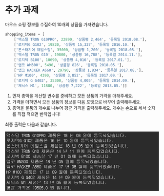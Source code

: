 # 추가 과제

마우스 쇼핑 정보를 수집하여 10개의 상품을 가져왔습니다.

```python
shopping_items = [
    ['맥스틸 TRON G10PRO', 22890, '상품평 2,464', '등록일 2018.08.'],
    ['로지텍G G102', 19820, '상품평 15,337', '등록일 2016.10.'],
    ['몬스타기어 데빌스킬', 35000, '상품평 1,200', '등록일 2018.05.'],
    ['맥스틸 TRON G10', 19800, '상품평 16,788', '등록일 2014.11.'],
    ['로지텍 B100', 10690, '상품평 4,016', '등록일 2017.01.'],
    ['앱코 WM300', 5490, '상품평 826', '등록일 2018.05.'],
    ['앱코 HACKER A660', 29790, '상품평 1,834', '등록일 2017.08.'],
    ['HP M100', 4390, '상품평 3,852', '등록일 2017.09.'],
    ['로지텍 G G402', 35300, '상품평 4,005', '등록일 2014.09.'],
    ['제닉스 M1', 11880, '상품평 7,222', '등록일 2013.05.']]
```

1. 먼저 총액을 계산할 변수를 준비하고 모든 상품의 가격을 더해주세요. 
2. 가격을 더하면서 모든 상품의 정보를 다음 포맷으로 바꾸어 출력해주세요.
3. 총액을 물품의 개수로 나누어 평균 가격을 출력해주세요. 개수는 손으로 세서 숫자를 직접 적으면 반칙입니다!

최종 출력은 다음과 같습니다.

![](../.gitbook/assets/image%20%28115%29.png)




